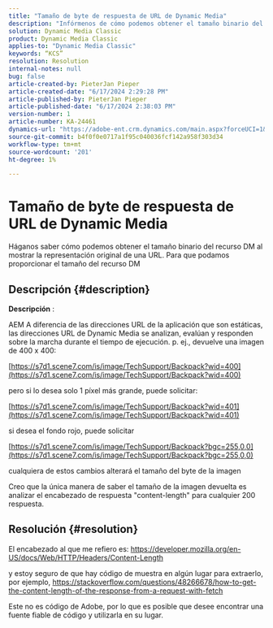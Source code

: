 ```yaml
---
title: "Tamaño de byte de respuesta de URL de Dynamic Media"
description: "Infórmenos de cómo podemos obtener el tamaño binario del recurso DM al mostrar la representación original de una URL. Para que podamos proporcionar el tamaño del recurso DM"
solution: Dynamic Media Classic
product: Dynamic Media Classic
applies-to: "Dynamic Media Classic"
keywords: “KCS”
resolution: Resolution
internal-notes: null
bug: false
article-created-by: PieterJan Pieper
article-created-date: "6/17/2024 2:29:28 PM"
article-published-by: PieterJan Pieper
article-published-date: "6/17/2024 2:38:03 PM"
version-number: 1
article-number: KA-24461
dynamics-url: "https://adobe-ent.crm.dynamics.com/main.aspx?forceUCI=1&pagetype=entityrecord&etn=knowledgearticle&id=0e2507ff-b52c-ef11-840b-000d3a37eaf2"
source-git-commit: b4f0f0e0717a1f95c040036fcf142a958f303d34
workflow-type: tm+mt
source-wordcount: '201'
ht-degree: 1%

---
```


# Tamaño de byte de respuesta de URL de Dynamic Media


Háganos saber cómo podemos obtener el tamaño binario del recurso DM al mostrar la representación original de una URL. Para que podamos proporcionar el tamaño del recurso DM

## Descripción {#description}


<b>Descripción</b> :

AEM A diferencia de las direcciones URL de la aplicación que son estáticas, las direcciones URL de Dynamic Media se analizan, evalúan y responden sobre la marcha durante el tiempo de ejecución.
p. ej., devuelve una imagen de 400 x 400:

[https://s7d1.scene7.com/is/image/TechSupport/Backpack?wid=400](https://s7d1.scene7.com/is/image/TechSupport/Backpack?wid=400)

pero si lo desea solo 1 píxel más grande, puede solicitar:

[https://s7d1.scene7.com/is/image/TechSupport/Backpack?wid=401](https://s7d1.scene7.com/is/image/TechSupport/Backpack?wid=401)

si desea el fondo rojo, puede solicitar

[https://s7d1.scene7.com/is/image/TechSupport/Backpack?bgc=255,0,0](https://s7d1.scene7.com/is/image/TechSupport/Backpack?bgc=255,0,0)

cualquiera de estos cambios alterará el tamaño del byte de la imagen

Creo que la única manera de saber el tamaño de la imagen devuelta es analizar el encabezado de respuesta &quot;content-length&quot; para cualquier 200 respuesta.


## Resolución {#resolution}


El encabezado al que me refiero es: https://developer.mozilla.org/en-US/docs/Web/HTTP/Headers/Content-Length

y estoy seguro de que hay código de muestra en algún lugar para extraerlo, por ejemplo, https://stackoverflow.com/questions/48266678/how-to-get-the-content-length-of-the-response-from-a-request-with-fetch

Este no es código de Adobe, por lo que es posible que desee encontrar una fuente fiable de código y utilizarla en su lugar.
